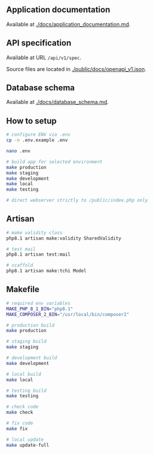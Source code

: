## Application documentation

Available at [./docs/application_documentation.md](./docs/application_documentation.md).

## API specification

Available at URL `/api/v1/spec`.

Source files are located in [./public/docs/openapi_v1.json](./public/docs/openapi_v1.json).

## Database schema

Available at [./docs/database_schema.md](./docs/database_schema.md).

## How to setup

```sh
# configure ENV via .env
cp -n .env.example .env

nano .env

# build app for selected environment
make production
make staging
make development
make local
make testing

# direct webserver strictly to /public/index.php only
```

## Artisan

```sh
# make validity class
php8.1 artisan make:validity SharedValidity

# test mail
php8.1 artisan test:mail

# scaffold
php8.1 artisan make:tchi Model
```

## Makefile

```sh
# required env variables
MAKE_PHP_8_1_BIN="php8.1"
MAKE_COMPOSER_2_BIN="/usr/local/bin/composer2"

# production build
make production

# staging build
make staging

# development build
make development

# local build
make local

# testing build
make testing

# check code
make check

# fix code
make fix

# local update
make update-full
```
